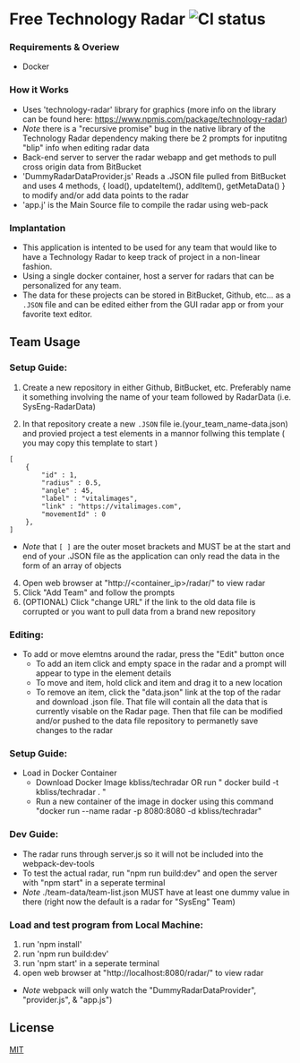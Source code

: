 # Free Technology Radar ![CI status](https://img.shields.io/badge/techradar-brightgreen.svg)

### Requirements & Overiew
* Docker

### How it Works
* Uses 'technology-radar' library for graphics (more info on the library can be found here: https://www.npmjs.com/package/technology-radar)
* *Note* there is a "recursive promise" bug in the native library of the Technology Radar dependency making there be 2 prompts for inputitng "blip" info when editing radar data
* Back-end server to server the radar webapp and get methods to pull cross origin data from BitBucket
* 'DummyRadarDataProvider.js' Reads a .JSON file pulled from BitBucket and uses 4 methods, { load(), updateItem(), addItem(), getMetaData() } to modify and/or add data points to the radar
* 'app.j' is the Main Source file to compile the radar using web-pack

### Implantation
* This application is intented to be used for any team that would like to have a Technology Radar to keep track of project in a non-linear fashion.
* Using a single docker container, host a server for radars that can be personalized for any team.
* The data for these projects can be stored in BitBucket, Github, etc... as a `.JSON` file and can be edited either from the GUI radar app or from your favorite text editor.


## Team Usage
### Setup Guide:
1) Create a new repository in either Github, BitBucket, etc. Preferably name it something involving the name of your team followed by RadarData (i.e. SysEng-RadarData)

2) In that repository create a new `.JSON` file ie.(your_team_name-data.json) and provied project a test elements in a mannor follwing this template ( you may copy this template to start )

```
[
    {
        "id" : 1,
        "radius" : 0.5, 
        "angle" : 45, 
        "label" : "vitalimages",
        "link" : "https://vitalimages.com",
        "movementId" : 0
    },
]
```
* *Note* that `[ ]` are the outer moset brackets and MUST be at the start and end of your .JSON file as the application can only read the data in the form of an array of objects

4) Open web browser at "http://<container_ip>/radar/" to view radar
5) Click "Add Team" and follow the prompts
6) (OPTIONAL) Click "change URL" if the link to the old data file is corrupted or you want to pull data from a brand new repository
    

### Editing:
* To add or move elemtns around the radar, press the "Edit" button once
    - To add an item click and empty space in the radar and a prompt will appear to type in the element details
    - To move and item, hold click and item and drag it to a new location
    - To remove an item, click the "data.json" link at the top of the radar and download .json file. That file will contain all the data that is currently visable on the Radar page. Then that file can be modified and/or pushed to the data file repository to permanetly save changes to the radar


### Setup Guide:
* Load in Docker Container
    - Download Docker Image kbliss/techradar OR run " docker build -t kbliss/techradar . "
    - Run a new container of the image in docker using this command "docker run --name radar -p 8080:8080 -d kbliss/techradar"


### Dev Guide:
* The radar runs through server.js so it will not be included into the webpack-dev-tools
* To test the actual radar, run "npm run build:dev" and open the server with "npm start" in a seperate terminal
* *Note* ./team-data/team-list.json MUST have at least one dummy value in there (right now the default is a radar for "SysEng" Team)
   

### Load and test program from Local Machine:
1) run 'npm install'
2) run 'npm run build:dev'
3) run 'npm start' in a seperate terminal
4) open web browser at "http://localhost:8080/radar/" to view radar
* *Note* webpack will only watch the "DummyRadarDataProvider", "provider.js", & "app.js")
    

## License
[MIT](https://choosealicense.com/licenses/mit/)

